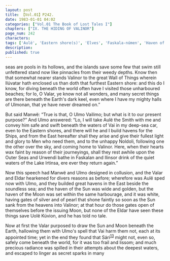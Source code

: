 ```yaml
---
layout: post
title: 【Vol.01】P242.
date: 1983-01-01 04:02
categories: ["Vol.01 The Book of Lost Tales I"]
chapters: ["IX. THE HIDING OF VALINOR"]
page_num: 242
characters: 
tags: ['Aulë', 'Eastern shore(s)', 'Elves', 'Faskala-númen', 'Haven of the Moon', 'Haven of the Sun']
description: 
published: true
---
```


<p style="text-indent: 0;">
seas are pools in its hollows, and the islands save some few that swim still unfettered stand now like pinnacles from their weedy depths. Know then that somewhat nearer stands Valinor to the great Wall of Things wherein Ilúvatar hath enclosed us than doth that furthest Eastern shore: and this do I know, for diving beneath the world often have I visited those unharboured beaches; for lo, O Valar, ye know not all wonders, and many secret things are there beneath the Earth's dark keel, even where I have my mighty halls of Ulmonan, that ye have never dreamed on.”
</p>

But said Manwë: “True is that, O Ulmo Vailimo; but what is it to our present purpose?” And Ulmo answered: “Lo, I will take Aulë the Smith with me and convey him safe and swift beneath the waters of Vai in my deep-sea car, even to the Eastern shores, and there will he and I build havens for the Ships, and from the East hereafter shall they arise and give their fullest light and glory to Men who need them, and to the unhappy Noldoli, following one the other over the sky, and coming home to Valinor. Here, when their hearts wax faint by reason of their journeyings, shall they rest awhile upon the Outer Seas and Urwendi bathe in Faskalan and Ilinsor drink of the quiet waters of the Lake Irtinsa, ere ever they return again.”

Now this speech had Manwë and Ulmo designed in collusion, and the Valar and Eldar hearkened for divers reasons as before; wherefore was Aulë sped now with Ulmo, and they builded great havens in the East beside the soundless sea; and the haven of the Sun was wide and golden, but the haven of the Moon was set within the same harbourage, and it was white, having gates of silver and of pearl that shone faintly so soon as the Sun sank from the heavens into Valinor; at that hour do those gates open of themselves before the issuing Moon, but none of the Eldar have seen these things save Uolë Kúvion, and he has told no tale.

Now at first the Valar purposed to draw the Sun and Moon beneath the Earth, hallowing them with Ulmo's spell that Vai harm them not, each at its appointed time; yet in the end they found that Sári<SUP>[13]({{site.baseurl}}/vol01-p249)</SUP> might not, even so, safely come beneath the world, for it was too frail and lissom; and much precious radiance was spilled in their attempts about the deepest waters, and escaped to linger as secret sparks in many

